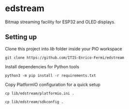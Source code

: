 # edstream
Bitmap streaming facility for ESP32 and OLED displays.

## Setting up

Clone this project into _lib_ folder inside your PIO workspace
```
git clone https://github.com/ITIS-Enrico-Fermi/edstream
```

Install dependencies for Python tools
```
python3 -m pip install -r requirements.txt
```

Copy PlatformIO configuration for a quick setup
```
cp lib/edstream/platformio.ini .
```

```
cp lib/edstream/sdkconfig .
```
